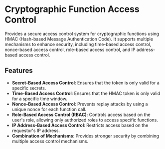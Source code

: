 # Cryptographic Function Access Control

Provides a secure access control system for cryptographic functions using HMAC (Hash-based Message Authentication Code). It supports multiple mechanisms to enhance security, including time-based access control, nonce-based access control, role-based access control, and IP address-based access control.

## Features
- **Secret-Based Access Control**: Ensures that the token is only valid for a specific secrets.
- **Time-Based Access Control**: Ensures that the HMAC token is only valid for a specific time window.
- **Nonce-Based Access Control**: Prevents replay attacks by using a unique nonce for each function call.
- **Role-Based Access Control (RBAC)**: Controls access based on the user's role, allowing only authorized roles to access specific functions.
- **IP Address-Based Access Control**: Restricts access based on the requestor's IP address.
- **Combination of Mechanisms**: Provides stronger security by combining multiple access control mechanisms.

